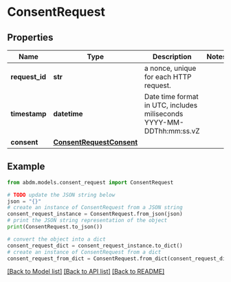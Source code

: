 # ConsentRequest


## Properties

Name | Type | Description | Notes
------------ | ------------- | ------------- | -------------
**request_id** | **str** | a nonce, unique for each HTTP request. | 
**timestamp** | **datetime** | Date time format in UTC, includes miliseconds YYYY-MM-DDThh:mm:ss.vZ | 
**consent** | [**ConsentRequestConsent**](ConsentRequestConsent.md) |  | 

## Example

```python
from abdm.models.consent_request import ConsentRequest

# TODO update the JSON string below
json = "{}"
# create an instance of ConsentRequest from a JSON string
consent_request_instance = ConsentRequest.from_json(json)
# print the JSON string representation of the object
print(ConsentRequest.to_json())

# convert the object into a dict
consent_request_dict = consent_request_instance.to_dict()
# create an instance of ConsentRequest from a dict
consent_request_from_dict = ConsentRequest.from_dict(consent_request_dict)
```
[[Back to Model list]](../README.md#documentation-for-models) [[Back to API list]](../README.md#documentation-for-api-endpoints) [[Back to README]](../README.md)


